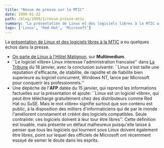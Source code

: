 ```yaml
---
title: "Revue de presse sur la MTIC"
date: 1999-01-22
path: /blog/1999/1/revue-presse-mtic
summary: "La présentation de Linux et des logiciels libres à la MTIC a eu quelques échos dans la presse."
tags: ['Linux', 'Red Hat', 'Microsoft']
---
```


<P>
La <A HREF="http://www.mtic.pm.gouv.fr/linux/">présentation
de Linux et des logiciels libres à la MTIC</A> a eu quelques échos dans
la presse.
</P>

<UL>

<LI><A HREF="http://www.mmedium.com/cgi-bin/nouvelles.cgi?Id=2161">On
parle de Linux à l'Hôtel Matignon</A>, sur <B>Multimedium</B>.
<LI>``Le logiciel «libre» Linux interesse l'administration francaise''
dans <A HREF="http://www.latribune.fr/">La Tribune</A> du 18 janvier,
avec la conclusion suivante: ``Linux s'est taille une reputation
d'efficacite, de stabilite, de rapidite et de fiabilite bien superieure
au logiciel concurrent, Windows NT, lance par Microsoft pour conquerir
les professionnels.''
<LI>Une dépêche de l'<B>AFP</B> datée du 15 janvier, qui reprend les
informations factuelles sur la présentation et ajoute: ``Linux est
un logiciel «libre», qui peut être téléchargé gratuitement chez des
distributeurs comme Red Hat ou SuSE. Mais le mot «libre» signifie
surtout que son contenu est public, à la disposition des milliers
d'informaticiens qui de par le monde l'améliorent constament et créént
des logiciels compatibles. Seule contrainte: ces logiciels doivent à leur
tour être libres''.  Cette définition est louable, mais présente un défaut
malheureux puisqu'elle laisse à penser que tous les logiciels qui tournent
sous Linux doivent également être libres, point sur lequel des officiels
de Microsoft ont récemment essayé de semer le doute dans les esprits.
</UL>


